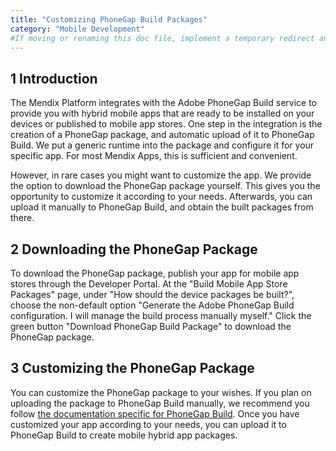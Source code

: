 ```yaml
---
title: "Customizing PhoneGap Build Packages"
category: "Mobile Development"
#If moving or renaming this doc file, implement a temporary redirect and let the respective team know they should update the URL in the product. See Mapping to Products for more details.
---
```


## 1 Introduction

The Mendix Platform integrates with the Adobe PhoneGap Build service to provide you with hybrid mobile apps that are ready to be installed on your devices or published to mobile app stores. One step in the integration is the creation of a PhoneGap package, and automatic upload of it to PhoneGap Build. We put a generic runtime into the package and configure it for your specific app. For most Mendix Apps, this is sufficient and convenient.

However, in rare cases you might want to customize the app. We provide the option to download the PhoneGap package yourself. This gives you the opportunity to customize it according to your needs. Afterwards, you can upload it manually to PhoneGap Build, and obtain the built packages from there.

## 2 Downloading the PhoneGap Package

To download the PhoneGap package, publish your app for mobile app stores through the Developer Portal. At the "Build Mobile App Store Packages" page, under "How should the device packages be built?", choose the non-default option "Generate the Adobe PhoneGap Build configuration. I will manage the build process manually myself." Click the green button "Download PhoneGap Build Package" to download the PhoneGap package.

## 3 Customizing the PhoneGap Package

You can customize the PhoneGap package to your wishes. If you plan on uploading the package to PhoneGap Build manually, we recommend you follow [the documentation specific for PhoneGap Build](http://docs.phonegap.com/phonegap-build/). Once you have customized your app according to your needs, you can upload it to PhoneGap Build to create mobile hybrid app packages.
